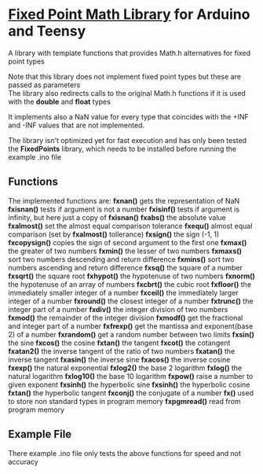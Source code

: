 # [Fixed Point Math Library](https://github.com/halsw/MathFixed) for Arduino and Teensy
A library with template functions that provides Math.h alternatives for fixed point types

Note that this library does not implement fixed point types but these are passed as parameters  
The library also redirects calls to the original Math.h functions if it is used with the **double** and **float** types

It implements also a NaN value for every type that coincides with the +INF and -INF values that are not implemented.

The library isn't optimized yet for fast execution and has only been tested the **FixedPoints** library, which needs to be installed before running the example .ino file

## Functions
The implemented functions are:
**fxnan()** gets the representation of NaN
**fxisnan()** tests if argument is not a number
**fxisinf()** tests if argument is infinity, but here just a copy of **fxisnan()**
**fxabs()** the absolute value
**fxalmost()** set the almost equal comparison tolerance
**fxequ()** almost equal comparison (set by **fxalmost()** tollerance)
**fxsign()** the sign (-1, 1)
**fxcopysign()** copies the sign of second argument to the first one
**fxmax()** the greater of two numbers
**fxmin()** the lesser of two numbers
**fxmaxs()** sort two numbers descending and return difference
**fxmins()** sort two numbers ascending and return difference
**fxsq()** the square of a number
**fxsqrt()** the square root
**fxhypot()** the hypotenuse of two numbers
**fxnorm()** the hypotenuse of an array of numbers
**fxcbrt()** the cubic root
**fxfloor()** the immediately smaller integer of a number
**fxceil()** the immediately larger integer of a number
**fxround()** the closest integer of a number
**fxtrunc()** the integer part of a number
**fxdiv()** the integer division of two numbers
**fxmod()** the remainder of the integer division 
**fxmodf()** get the fractional and integer part of a number
**fxfrexp()** get the mantissa and exponent(base 2) of a number
**fxrandom()** get a random number between two limits
**fxsin()** the sine
**fxcos()** the cosine
**fxtan()** the tangent
**fxcot()** the cotangent
**fxatan2()** the inverse tangent of the ratio of two numbers
**fxatan()** the inverse tangent
**fxasin()** the inverse sine
**fxacos()** the inverse cosine
**fxexp()** the natural exponential
**fxlog2()** the base 2 logarithm
**fxlog()** the natural logarithm
**fxlog10()** the base 10 logarithm
**fxpow()** raise a number to given exponent
**fxsinh()** the hyperbolic sine
**fxsinh()** the hyperbolic cosine
**fxtan()** the hyperbolic tangent
**fxconj()** the conjugate of a number
**fx()** used to store non standard types in program memory
**fxpgmread()** read from program memory

## Example File
There example .ino file only tests the above functions for speed and not accuracy  

